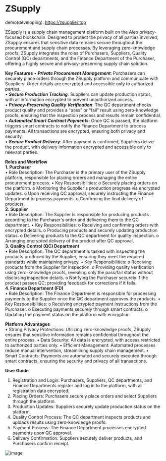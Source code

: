 # ZSupply

demo(developing): https://zsupplier.top


ZSupply is a supply chain management platform built on the Aleo privacy-focused blockchain. Designed to protect the privacy of all parties involved, ZSupply ensures that sensitive data remains secure throughout the procurement and supply chain processes. By leveraging zero-knowledge proofs, ZSupply integrates the roles of Purchasers, Suppliers, Quality Control (QC) departments, and the Finance Department of the Purchaser, offering a highly secure and privacy-preserving supply chain solution.

**Key Features**
•	***Private Procurement Management***: Purchasers can securely place orders through the ZSupply platform and communicate with Suppliers. Order details are encrypted and accessible only to authorized parties.   
•	***Secure Production Tracking***: Suppliers can update production status, with all information encrypted to prevent unauthorized access.   
•	***Privacy-Preserving Quality Verification***: The QC department checks product quality and provides a “pass” or “fail” result using zero-knowledge proofs, ensuring that the inspection process and results remain confidential.   
•	***Automated Smart Contract Payments***: Once QC is passed, the platform triggers smart contracts to notify the Finance Department to process payments. All transactions are encrypted, ensuring both privacy and security.   
•	***Secure Product Delivery***: After payment is confirmed, Suppliers deliver the product, with delivery information encrypted and accessible only to relevant parties.   

**Roles and Workflow**   
**1. Purchaser**   
•	Role Description: The Purchaser is the primary user of the ZSupply platform, responsible for placing orders and managing the entire procurement process.
•	Key Responsibilities:
o	Securely placing orders on the platform.
o	Monitoring the Supplier's production progress via encrypted updates.
o	Upon receiving QC approval, securely instructing the Finance Department to process payments.
o	Confirming the final delivery of products.   
**2. Supplier**   
•	Role Description: The Supplier is responsible for producing products according to the Purchaser's order and delivering them to the QC department.
•	Key Responsibilities:
o	Receiving and confirming orders with encrypted details.
o	Producing products and securely updating production status.
o	Delivering products to the QC department for quality inspection.
o	Arranging encrypted delivery of the product after QC approval.   
**3. Quality Control (QC) Department**   
•	Role Description: The QC department is tasked with inspecting the products produced by the Supplier, ensuring they meet the required standards while maintaining privacy.
•	Key Responsibilities:
o	Receiving products from the Supplier for inspection.
o	Providing quality verification using zero-knowledge proofs, revealing only the pass/fail status without disclosing inspection details.
o	Notifying the Purchaser securely if the product passes QC; providing feedback for corrections if it fails.   
**4. Finance Department (FD)**   
•	Role Description: The Finance Department is responsible for processing payments to the Supplier once the QC department approves the products.
•	Key Responsibilities:
o	Receiving encrypted payment instructions from the Purchaser.
o	Executing payments securely through smart contracts.
o	Updating the payment status on the platform with encryption.

**Platform Advantages**   
•	Strong Privacy Protections: Utilizing zero-knowledge proofs, ZSupply ensures that sensitive information remains confidential throughout the entire process.
•	Data Security: All data is encrypted, with access restricted to authorized parties only.
•	Efficient Management: Automated processes reduce manual intervention, streamlining supply chain management.
•	Smart Contracts: Payments are automated and securely executed through smart contracts, ensuring the security and privacy of all transactions.   



**User Guide**   
1.	Registration and Login: Purchasers, Suppliers, QC departments, and Finance Departments register and log in to the platform, with all registration data encrypted.
2.	Placing Orders: Purchasers securely place orders and select Suppliers through the platform.
3.	Production Updates: Suppliers securely update production status on the platform.
4.	Quality Control Process: The QC department inspects products and uploads results using zero-knowledge proofs.
5.	Payment Process: The Finance Department processes encrypted payments upon QC approval.
6.	Delivery Confirmation: Suppliers securely deliver products, and Purchasers confirm receipt.

![image](https://github.com/user-attachments/assets/62e561a6-cdc3-48e5-bf36-06cccd0a15ac)



